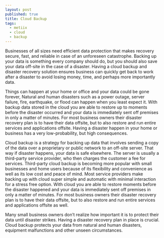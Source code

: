 ```yaml
---
layout: post
published: true
title: Cloud Backup
tags: 
  - metiix
  - cloud
  - backup
---
```


Businesses of all sizes need efficient data protection that makes recovery secure, fast, and reliable in case of an unforeseen catastrophe.  Backing up your data is something every company should do, but you should also save your data off-site in the case of a disaster.  Having a cloud backup and disaster recovery solution ensures business can quickly get back to work after a disaster to avoid losing money, time, and perhaps more importantly data.

Things can happen at your home or office and your data could be gone forever, Natural and human disasters such as a power outage, server failure, fire, earthquake, or flood can happen when you least expect it.  With backup data stored in the cloud you are able to restore up to moments before the disaster occurred and your data is immediately sent off premises in only a matter of minutes.  For most business owners their disaster recovery plan is to have their data offsite, but to also restore and run entire services and applications offsite.  Having a disaster happen in your home or business has a very low-probability, but high consequences.

Cloud backup is a strategy for backing up data that involves sending a copy of the data over a proprietary or public network to an off-site server. That way if disaster happens, your data is safe elsewhere. The server is usually a third-party service provider, who then charges the customer a fee for services. Third-party cloud backup is becoming more popular with small businesses and home users because of its flexibility and convenience as well as its low cost and peace of mind.  Most service providers make backing up with cloud super simple and automatic with minimal interaction for a stress free option.  With cloud you are able to restore moments before the disaster happened and your data is immediately sent off premises in only a matter of minutes. For most business owners their disaster recovery plan is to have their data offsite, but to also restore and run entire services and applications offsite as well.

Many small business owners don’t realize how important it is to protect their data until disaster strikes.  Having a disaster recovery plan in place is crucial.  Cloud backup protects your data from natural and human disasters, equipment malfunctions and other unseen circumstances.
